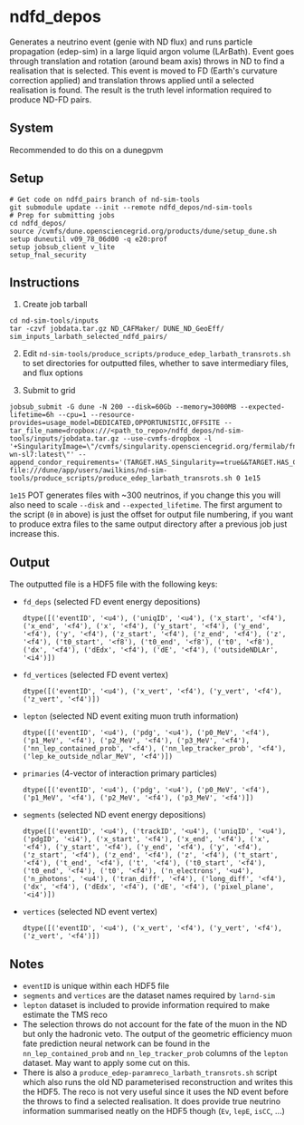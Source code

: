 # ndfd_depos

Generates a neutrino event (genie with ND flux) and runs particle propagation (edep-sim) in a large liquid argon volume (LArBath). Event goes through translation and rotation (around beam axis) throws in ND to find a realisation that is selected. This event is moved to FD (Earth's curvature correction applied) and translation throws applied until a selected realisation is found. The result is the truth level information required to produce ND-FD pairs.

## System

Recommended to do this on a dunegpvm

## Setup

```
# Get code on ndfd_pairs branch of nd-sim-tools
git submodule update --init --remote ndfd_depos/nd-sim-tools
# Prep for submitting jobs
cd ndfd_depos/
source /cvmfs/dune.opensciencegrid.org/products/dune/setup_dune.sh
setup duneutil v09_78_06d00 -q e20:prof
setup jobsub_client v_lite
setup_fnal_security
```

## Instructions

1. Create job tarball
  ```
  cd nd-sim-tools/inputs
  tar -czvf jobdata.tar.gz ND_CAFMaker/ DUNE_ND_GeoEff/ sim_inputs_larbath_selected_ndfd_pairs/
  ```

2. Edit `nd-sim-tools/produce_scripts/produce_edep_larbath_transrots.sh` to set directories for
   outputted files, whether to save intermediary files, and flux options

3. Submit to grid
  ```
  jobsub_submit -G dune -N 200 --disk=60Gb --memory=3000MB --expected-lifetime=6h --cpu=1 --resource-provides=usage_model=DEDICATED,OPPORTUNISTIC,OFFSITE --tar_file_name=dropbox:///<path_to_repo>/ndfd_depos/nd-sim-tools/inputs/jobdata.tar.gz --use-cvmfs-dropbox -l '+SingularityImage=\"/cvmfs/singularity.opensciencegrid.org/fermilab/fnal-wn-sl7:latest\"' --append_condor_requirements='(TARGET.HAS_Singularity==true&&TARGET.HAS_CVMFS_dune_opensciencegrid_org==true&&TARGET.HAS_CVMFS_larsoft_opensciencegrid_org==true&&TARGET.CVMFS_dune_opensciencegrid_org_REVISION>=1105&&TARGET.HAS_CVMFS_fifeuser1_opensciencegrid_org==true&&TARGET.HAS_CVMFS_fifeuser2_opensciencegrid_org==true&&TARGET.HAS_CVMFS_fifeuser3_opensciencegrid_org==true&&TARGET.HAS_CVMFS_fifeuser4_opensciencegrid_org==true)' file:///dune/app/users/awilkins/nd-sim-tools/produce_scripts/produce_edep_larbath_transrots.sh 0 1e15
  ```
  `1e15` POT generates files with ~300 neutrinos, if you change this you will also need to scale
  `--disk` and `--expected_lifetime`. The first argument to the script (`0` in above) is just the
  offset for output file numbering, if you want to produce extra files to the same output directory after a previous job just increase this.

## Output

The outputted file is a HDF5 file with the following keys:

* `fd_deps` (selected FD event energy depositions)
  ```
  dtype([('eventID', '<u4'), ('uniqID', '<u4'), ('x_start', '<f4'), ('x_end', '<f4'), ('x', '<f4'), ('y_start', '<f4'), ('y_end', '<f4'), ('y', '<f4'), ('z_start', '<f4'), ('z_end', '<f4'), ('z', '<f4'), ('t0_start', '<f8'), ('t0_end', '<f8'), ('t0', '<f8'), ('dx', '<f4'), ('dEdx', '<f4'), ('dE', '<f4'), ('outsideNDLAr', '<i4')])
  ```

* `fd_vertices` (selected FD event vertex)
  ```
  dtype([('eventID', '<u4'), ('x_vert', '<f4'), ('y_vert', '<f4'), ('z_vert', '<f4')])
  ```

* `lepton` (selected ND event exiting muon truth information)
  ```
  dtype([('eventID', '<u4'), ('pdg', '<u4'), ('p0_MeV', '<f4'), ('p1_MeV', '<f4'), ('p2_MeV', '<f4'), ('p3_MeV', '<f4'), ('nn_lep_contained_prob', '<f4'), ('nn_lep_tracker_prob', '<f4'), ('lep_ke_outside_ndlar_MeV', '<f4')])
  ```

* `primaries` (4-vector of interaction primary particles)
  ```
  dtype([('eventID', '<u4'), ('pdg', '<u4'), ('p0_MeV', '<f4'), ('p1_MeV', '<f4'), ('p2_MeV', '<f4'), ('p3_MeV', '<f4')])
  ```

* `segments` (selected ND event energy depositions)
  ```
  dtype([('eventID', '<u4'), ('trackID', '<u4'), ('uniqID', '<u4'), ('pdgID', '<i4'), ('x_start', '<f4'), ('x_end', '<f4'), ('x', '<f4'), ('y_start', '<f4'), ('y_end', '<f4'), ('y', '<f4'), ('z_start', '<f4'), ('z_end', '<f4'), ('z', '<f4'), ('t_start', '<f4'), ('t_end', '<f4'), ('t', '<f4'), ('t0_start', '<f4'), ('t0_end', '<f4'), ('t0', '<f4'), ('n_electrons', '<u4'), ('n_photons', '<u4'), ('tran_diff', '<f4'), ('long_diff', '<f4'), ('dx', '<f4'), ('dEdx', '<f4'), ('dE', '<f4'), ('pixel_plane', '<i4')])
  ```

* `vertices` (selected ND event vertex)
  ```
  dtype([('eventID', '<u4'), ('x_vert', '<f4'), ('y_vert', '<f4'), ('z_vert', '<f4')])
  ```

## Notes

* `eventID` is unique within each HDF5 file
* `segments` and `vertices` are the dataset names required by `larnd-sim`
* `lepton` dataset is included to provide information required to make estimate the TMS reco
* The selection throws do not account for the fate of the muon in the ND but only the hadronic veto. The output of the geometric efficiency muon fate prediction neural network can be found in the `nn_lep_contained_prob` and `nn_lep_tracker_prob` columns of the `lepton` dataset. May want to apply some cut on this.
* There is also a `produce_edep-paramreco_larbath_transrots.sh` script which also runs the old ND parameterised reconstruction and writes this the HDF5. The reco is not very useful since it uses the ND event before the throws to find a selected realisation. It does provide true neutrino information summarised neatly on the HDF5 though (`Ev`, `lepE`, `isCC`, ...)

